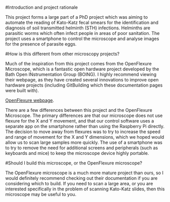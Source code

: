 #Introduction and project rationale

This project forms a large part of a PhD project which was aiming to automate the reading of Kato-Katz fecal smears for the identification and diagnosis of soil transmitted helminth (STH) infections. Helminths are parasitic worms which often infect people in areas of poor sanitation. The project uses a smartphone to control the microscope and analyse images for the presence of parasite eggs. 

#How is this different from other microscopy projects?

Much of the inspiration from this project comes from the OpenFlexure Microscope, which is a fantastic open hardware project developed by the Bath Open INstrumentation Group (BOING). I highly recommend viewing their webpage, as they have created several innovations to improve open hardware projects (including GitBuilding which these documentation pages were built with). 

[OpenFlexure webpage](https://openflexure.org/).

There are a few differences between this project and the OpenFlexure Microscope. The primary differences are that our microscope does not use flexure for the X and Y movement, and that our control software uses a separate app on the smartphone rather than using the Raspberry Pi directly. The decision to move away from flexures was to try to increase the speed and range of movement for the X and Y dimensions, which we hoped would allow us to scan large samples more quickly. The use of a smartphone was to try to remove the need for additional screens and peripherals (such as keyboards and mice) to keep the microscope device highly portable. 

#Should I build this microscope, or the OpenFlexure microscope? 

The OpenFlexure microscope is a much more mature project than ours, so I would definitely recommend checking out their documentation if you are considering which to build. If you need to scan a large area, or you are interested specifically in the problem of scanning Kato-Katz slides, then this microscope may be useful to you. 